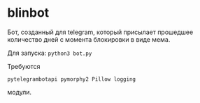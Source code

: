 # blinbot
Бот, созданный для telegram, который присылает прошедшее количество дней с момента блокировки в виде мема.

Для запуска: `python3 bot.py`

Требуются
```
pytelegrambotapi pymorphy2 Pillow logging
```
модули.
